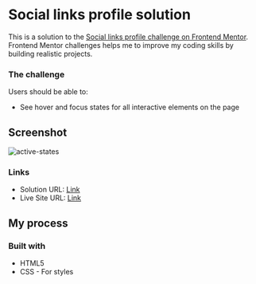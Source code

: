 # Social links profile solution

This is a solution to the [Social links profile challenge on Frontend Mentor](https://www.frontendmentor.io/challenges/social-links-profile-UG32l9m6dQ). Frontend Mentor challenges helps me to improve my coding skills by building realistic projects.

### The challenge

Users should be able to:

- See hover and focus states for all interactive elements on the page

## Screenshot

![active-states](https://github.com/user-attachments/assets/7b8e19b3-9c5c-4d98-8e22-563773c1225d)



### Links

- Solution URL: [Link](https://github.com/roobiwebdev/Social-links-profile)
- Live Site URL: [Link](https://roobiwebdev.github.io/Social-links-profile)

## My process

### Built with

- HTML5 
- CSS - For styles
